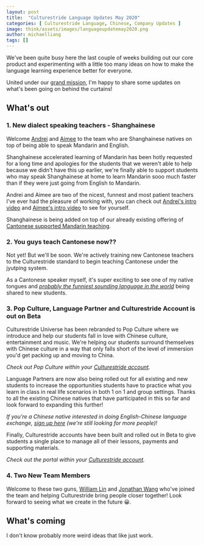 ```yaml
---
layout: post
title:  "Culturestride Language Updates May 2020"
categories: [ Culturestride Language, Chinese, Company Updates ]
image: think/assets/images/languageupdatemay2020.png
author: michaelliang
tags: []
---
```

We've been quite busy here the last couple of weeks building out our core product and experimenting with a little too many ideas on how to make the language learning experience better for everyone.

United under our <a href="http://culturestride.com/mission" target="_blank">grand mission</a>, I'm happy to share some updates on what's been going on behind the curtains!

## What's out

### 1. New dialect speaking teachers - Shanghainese

Welcome <a href="https://culturestride.com/andrei" target="_blank">Andrei</a> and <a href="https://culturestride.com/aimee" target="_blank">Aimee</a> to the team who are Shanghainese natives on top of being able to speak Mandarin and English.

Shanghainese accelerated learning of Mandarin has been hotly requested for a long time and apologies for the students that we weren't able to help because we didn't have this up earlier, we're finally able to support students who may speak Shanghainese at home to learn Mandarin sooo much faster than if they were just going from English to Mandarin.

Andrei and Aimee are two of the nicest, funnest and most patient teachers I've ever had the pleasure of working with, you can check out <a href="https://www.youtube.com/watch?v=kgZ0QJ5yiZ0" target="_blank">Andrei's intro video</a> and <a href="https://www.youtube.com/watch?v=8IG51vp4sH8" target="_blank">Aimee's intro video</a> to see for yourself.

Shanghainese is being added on top of our already existing offering of <a href="https://culturestride.com/masae" target="_blank">Cantonese supported Mandarin teaching</a>.

### 2. You guys teach Cantonese now??

Not yet! But we'll be soon. We're actively training new Cantonese teachers to the Culturestride standard to begin teaching Cantonese under the jyutping system.

As a Cantonese speaker myself, it's super exciting to see one of my native tongues and <a href="https://www.youtube.com/watch?v=5SLJJc8siyU" target="_blank">*probably the funniest sounding language in the world*</a> being shared to new students.

### 3. Pop Culture, Language Partner and Culturestride Account is out on Beta

Culturestride Universe has been rebranded to Pop Culture where we introduce and help our students fall in love with Chinese culture, entertainment and music. We're helping our students surround themselves with Chinese culture in a way that only falls short of the level of immersion you'd get packing up and moving to China.

*Check out Pop Culture within your <a href="https://culturestride.com/signup" target="_blank">Culturestride account</a>.*

Language Partners are now also being rolled out for all existing and new students to increase the opportunities students have to practice what you learn in class in real life scenarios in both 1 on 1 and group settings. Thanks to all the existing Chinese natives that have participated in this so far and look forward to expanding this further!

*If you're a Chinese native interested in doing English-Chinese language exchange, <a href="https://forms.gle/HoJmhY1u1gmqS9i2A" target="_blank">sign up here</a> (we're still looking for more people)!*

Finally, Culturestride accounts have been built and rolled out in Beta to give students a single place to manage all of their lessons, payments and supporting materials.

*Check out the portal within your <a href="https://culturestride.com/signup" target="_blank">Culturestride account</a>.*

### 4. Two New Team Members

Welcome to these two guns, <a href="https://www.linkedin.com/in/william-lin-61535815b/" target="_blank">William Lin</a> and <a href="https://www.linkedin.com/in/jonathanwang8/" target="_blank">Jonathan Wang</a> who've joined the team and helping Culturestride bring people closer together! Look forward to seeing what we create in the future 😀.

## What's coming

I don't know probably more weird ideas that like just work.